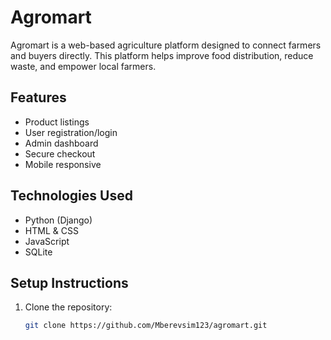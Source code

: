 # Agromart

Agromart is a web-based agriculture platform designed to connect farmers and buyers directly. This platform helps improve food distribution, reduce waste, and empower local farmers.

## Features

- Product listings
- User registration/login
- Admin dashboard
- Secure checkout
- Mobile responsive

## Technologies Used

- Python (Django)
- HTML & CSS
- JavaScript
- SQLite

## Setup Instructions

1. Clone the repository:
   ```bash
   git clone https://github.com/Mberevsim123/agromart.git
